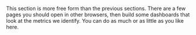 This section is more free form than the previous sections. There are a few pages you should open in other browsers, then build some dashboards that look at the metrics we identify. You can do as much or as little as you like here.